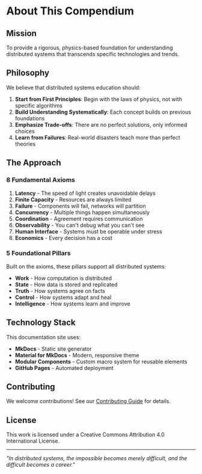 # About This Compendium

## Mission

To provide a rigorous, physics-based foundation for understanding distributed systems that transcends specific technologies and trends.

## Philosophy

We believe that distributed systems education should:

1. **Start from First Principles**: Begin with the laws of physics, not with specific algorithms
2. **Build Understanding Systematically**: Each concept builds on previous foundations
3. **Emphasize Trade-offs**: There are no perfect solutions, only informed choices
4. **Learn from Failures**: Real-world disasters teach more than perfect theories

## The Approach

### 8 Fundamental Axioms
1. **Latency** - The speed of light creates unavoidable delays
2. **Finite Capacity** - Resources are always limited
3. **Failure** - Components will fail, networks will partition
4. **Concurrency** - Multiple things happen simultaneously
5. **Coordination** - Agreement requires communication
6. **Observability** - You can't debug what you can't see
7. **Human Interface** - Systems must be operable under stress
8. **Economics** - Every decision has a cost

### 5 Foundational Pillars
Built on the axioms, these pillars support all distributed systems:
- **Work** - How computation is distributed
- **State** - How data is stored and replicated
- **Truth** - How systems agree on facts
- **Control** - How systems adapt and heal
- **Intelligence** - How systems learn and improve

## Technology Stack

This documentation site uses:
- **MkDocs** - Static site generator
- **Material for MkDocs** - Modern, responsive theme
- **Modular Components** - Custom macro system for reusable elements
- **GitHub Pages** - Automated deployment

## Contributing

We welcome contributions! See our [Contributing Guide](https://github.com/deepaucksharma/DStudio/blob/main/CONTRIBUTING.md) for details.

## License

This work is licensed under a Creative Commons Attribution 4.0 International License.

---

*"In distributed systems, the impossible becomes merely difficult, and the difficult becomes a career."*